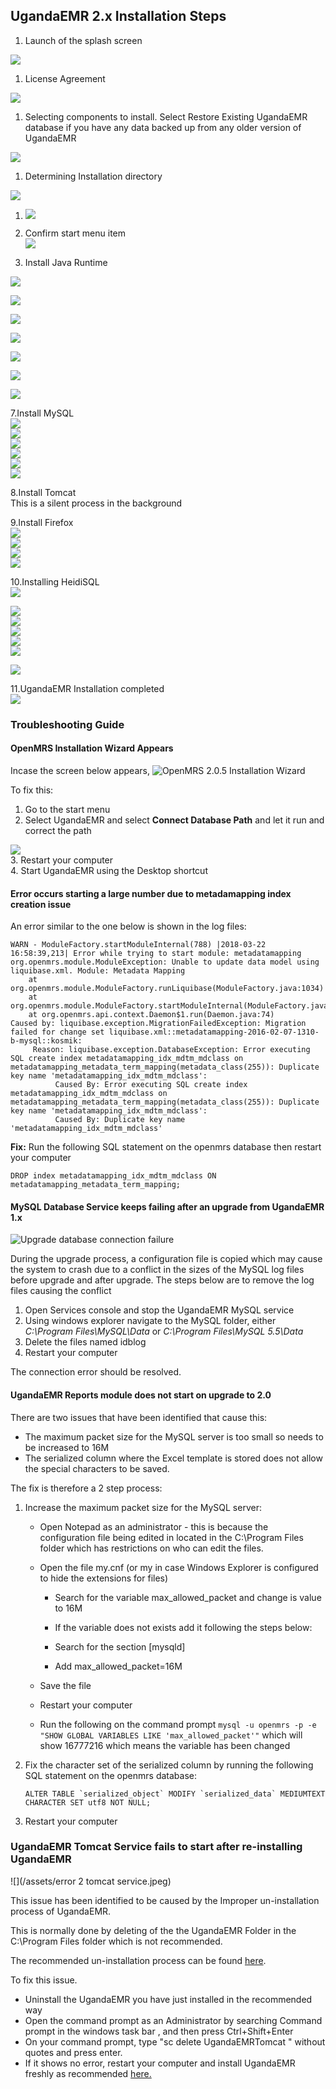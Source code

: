 ## UgandaEMR 2.x Installation Steps

1. Launch of the splash screen

![](/images/installer/splash.jpg)

1. License Agreement

![](/images/installer/1.2-agreement.jpg)

1. Selecting components to install. Select Restore Existing UgandaEMR database if you have any data backed up from any older version of UgandaEMR

![](/assets/Components.PNG)

1. Determining Installation directory

![](/images/installer/1.4-location.jpg)

1. ![](/assets/Components.PNG)

2. Confirm start menu item  
   ![](/images/installer/1.5-shortcut.jpg)

3. Install Java Runtime

![](/images/installer/2.1-inst-java.jpg)

![](/assets/Java1.1.PNG)

![](/assets/Java2.PNG)

![](/assets/Java3.PNG)

![](/assets/Java4.PNG)

![](/assets/Java5.PNG)

![](/assets/Java6.PNG)

7.Install MySQL  
![](/images/installer/3.1-mysql-configure.jpg)  
![](/images/installer/3.2-standard.jpg)  
![](/images/installer/3.3-comd1.jpg)  
![](/images/installer/3.4-password-for-root.jpg)  
![](/images/installer/3.5-execute.jpg)  
![](/images/installer/3.6-mysql-finished.jpg)

8.Install Tomcat  
This is a silent process in the background

9.Install Firefox  
![](/images/installer/5.3-fire-fox-inst.jpg)  
![](/images/installer/5.4-fire-standard.jpg)  
![](/images/installer/5.5-fire-fox-directory.jpg)  
![](/images/installer/5.1-fire.jpg)

10.Installing HeidiSQL  
![](/images/installer/1.1heidisql.PNG)

![](/images/installer/1.2heidisql.PNG)  
![](/images/installer/1.3heidisql.PNG)  
![](/images/installer/1.4heidisql.PNG)  
![](/images/installer/1.5heidisql.PNG)  
![](/images/installer/1.6heidisql.PNG)

![](/images/installer/1.7heidisql.PNG)

11.UgandaEMR Installation completed  
![](/images/installer/6.0-complete-installation.jpg)

### Troubleshooting Guide

#### OpenMRS Installation Wizard Appears

Incase the screen below appears, ![OpenMRS 2.0.5 Installation Wizard](/assets/intital_setup_screen.PNG)

To fix this:

1. Go to the start menu
2. Select UgandaEMR and select **Connect Database Path** and let it run and correct the path

![](/assets/PATH.png)  
3. Restart your computer  
4. Start UgandaEMR using the Desktop shortcut

#### Error occurs starting a large number due to metadamapping index creation issue

An error similar to the one below is shown in the log files:

```
WARN - ModuleFactory.startModuleInternal(788) |2018-03-22 16:58:39,213| Error while trying to start module: metadatamapping
org.openmrs.module.ModuleException: Unable to update data model using liquibase.xml. Module: Metadata Mapping
    at org.openmrs.module.ModuleFactory.runLiquibase(ModuleFactory.java:1034)
    at org.openmrs.module.ModuleFactory.startModuleInternal(ModuleFactory.java:728)
    at org.openmrs.api.context.Daemon$1.run(Daemon.java:74)
Caused by: liquibase.exception.MigrationFailedException: Migration failed for change set liquibase.xml::metadatamapping-2016-02-07-1310-b-mysql::kosmik:
     Reason: liquibase.exception.DatabaseException: Error executing SQL create index metadatamapping_idx_mdtm_mdclass on metadatamapping_metadata_term_mapping(metadata_class(255)): Duplicate key name 'metadatamapping_idx_mdtm_mdclass':
          Caused By: Error executing SQL create index metadatamapping_idx_mdtm_mdclass on metadatamapping_metadata_term_mapping(metadata_class(255)): Duplicate key name 'metadatamapping_idx_mdtm_mdclass':
          Caused By: Duplicate key name 'metadatamapping_idx_mdtm_mdclass'
```

**Fix:** Run the following SQL statement on the openmrs database then restart your computer

```
DROP index metadatamapping_idx_mdtm_mdclass ON metadatamapping_metadata_term_mapping;
```

#### MySQL Database Service keeps failing after an upgrade from UgandaEMR 1.x

![Upgrade database connection failure](/assets/upgrade_database_connection_failure.jpeg)

During the upgrade process, a configuration file is copied which may cause the system to crash due to a conflict in the sizes of the MySQL log files before upgrade and after upgrade. The steps below are to remove the log files causing the conflict

1. Open Services console and stop the UgandaEMR MySQL service 
2. Using windows explorer navigate to the MySQL folder, either _C:\Program Files\MySQL\Data_ or _C:\Program Files\MySQL 5.5\Data_
3. Delete the files named idblog 
4. Restart your computer 

The connection error should be resolved.

#### UgandaEMR Reports module does not start on upgrade to 2.0

There are two issues that have been identified that cause this:

* The maximum packet size for the MySQL server is too small so needs to be increased to 16M
* The serialized column where the Excel template is stored does not allow the special characters to be saved.

The fix is therefore a 2 step process:

1. Increase the maximum packet size for the MySQL server:

   * Open Notepad as an administrator - this is because the configuration file being edited in located in the C:\Program Files folder which has restrictions on who can edit the files. 
   * Open the file my.cnf \(or my in case Windows Explorer is configured to hide the extensions for files\)

     * Search for the variable max\_allowed\_packet and change is value to 16M
     * If the variable does not exists add it following the steps below:

     * Search for the section \[mysqld\]

     * Add max\_allowed\_packet=16M

   * Save the file

   * Restart your computer

   * Run the following on the command prompt `mysql -u openmrs -p -e "SHOW GLOBAL VARIABLES LIKE 'max_allowed_packet'"` which will show 16777216 which means the variable has been changed

2. Fix the character set of the serialized column by running the following SQL statement on the openmrs database:

       ALTER TABLE `serialized_object` MODIFY `serialized_data` MEDIUMTEXT CHARACTER SET utf8 NOT NULL;

3. Restart your computer

### UgandaEMR Tomcat Service fails to start after re-installing UgandaEMR

![](/assets/error 2 tomcat service.jpeg)

This issue  has been identified to be  caused by the Improper un-installation process of UgandaEMR.

This is normally done by deleting of the the UgandaEMR Folder in the C:\Program Files folder which is not recommended.

The recommended un-installation process can be found [here](/uninstalling-ugandaemr/unistallinstalling-ugandaemr-older-versions.md).

To fix this issue.

* Uninstall the UgandaEMR  you have just installed  in the recommended way 
* Open the command prompt as an Administrator by searching Command prompt in the windows task bar , and then press Ctrl+Shift+Enter
* On your command prompt, type "sc delete UgandaEMRTomcat " without quotes and press enter.
* If it shows no error, restart your computer and install UgandaEMR freshly as recommended [here.](/setup_and_configuration/ugandaemr-2x-installation.md)



